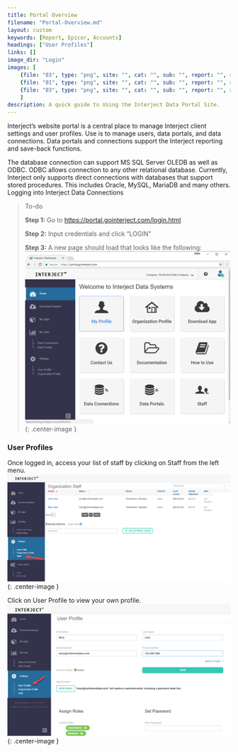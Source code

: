 ```yaml
---
title: Portal Overview
filename: "Portal-Overview.md"
layout: custom
keywords: [Report, Epicor, Accounts]
headings: ["User Profiles"]
links: []
image_dir: "Login"
images: [
	{file: "03", type: "png", site: "", cat: "", sub: "", report: "", ribbon: "", config: ""}, 
	{file: "01", type: "png", site: "", cat: "", sub: "", report: "", ribbon: "", config: ""}, 
	{file: "03", type: "png", site: "", cat: "", sub: "", report: "", ribbon: "", config: ""}
	]
description: A quick guide to Using the Interject Data Portal Site.
---
```


Interject’s website portal is a central place to manage Interject client settings and user profiles. Use is to manage users, data portals, and data connections. Data portals and connections support the Interject reporting and save-back functions.

The database connection can support MS SQL Server OLEDB as well as ODBC. ODBC allows connection to any other relational database. Currently, Interject only supports direct connections with databases that support stored procedures. This includes Oracle, MySQL, MariaDB and many others.
Logging into Interject Data Connections

> To-do
>
> **Step 1:** Go to https://portal.gointerject.com/login.html
>
> **Step 2:** Input credentials and click “LOGIN”
>
> **Step 3:** A new page should load that looks like the following:
> ![Interject Portal Site](/images/Login/03.png){: .center-image }

### User Profiles
Once logged in, access your list of staff by clicking on Staff from the left menu.
![Portal site User List](/images/UserProfile/01.png){: .center-image }

Click on User Profile to view your own profile.
![User profile button](/images/UserProfile/03.png){: .center-image }
